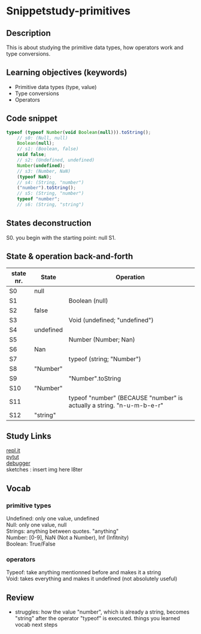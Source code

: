 # Snippetstudy-primitives

## Description
This is about studying the primitive data types, how operators work and type conversions.

## Learning objectives (keywords)
* Primitive data types (type, value)
* Type conversions
* Operators

## Code snippet
```js
typeof (typeof Number(void Boolean(null))).toString();
    // s0: (Null, null)
    Boolean(null);
    // s1: (Boolean, false)
    void false;
    // s2: (Undefined, undefined)
    Number(undefined);
    // s3: (Number, NaN)
    (typeof NaN);
    // s4: (String, "number")
    ("number").toString();
    // s5: (String, "number")
    typeof "number";
    // s6: (String, "string")
```

## States deconstruction
S0. you begin with the starting point: null
S1. 
## State & operation back-and-forth

state nr. | State | Operation
------------|------------ | -------------
S0  | null |  
S1  |  | Boolean (null)
S2 | false | 
S3 | | Void (undefined; "undefined")
S4 | undefined | 
S5 |  | Number (Number; Nan)
S6 | Nan | 
S7 |  | typeof (string; "Number")
S8 | "Number" | 
S9 | | "Number".toString
S10| "Number" | 
S11 | | typeof "number" (BECAUSE "number" is actually a string. "n-u-m-b-e-r"
S12 | "string" | 


## Study Links
[repl.it](https://repl.it/@colevandersWands/primitive-types)  
[pytut](https://goo.gl/QahvNv)  
[debugger](https://www.w3schools.com/code/tryit.asp?filename=FU1BIF6VJMS4)  
sketches : insert img here l8ter  

## Vocab

### primitive types
Undefined: only one value, undefined  
Null: only one value, null   
Strings: anything between quotes. "anything"   
Number: [0-9], NaN (Not a Number), Inf (Infitnity)  
Boolean: True/False  
    

### operators
Typeof: take anything mentionned before and makes it a string   
Void: takes everything and makes it undefined (not absolutely useful)   

## Review
* struggles: how the value "number", which is already a string, becomes "string" after the operator "typeof" is executed.
	things you learned
	vocab
	next steps
